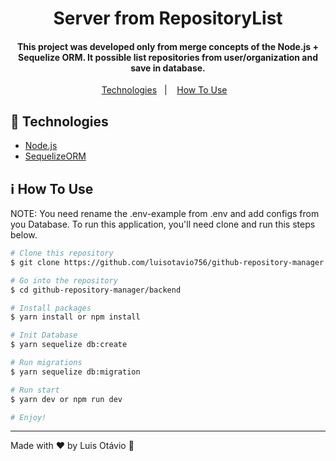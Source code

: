 <h1 align="center">
   Server from RepositoryList 
</h1>
<h4 align="center">
  This project was developed only from merge concepts of the Node.js + Sequelize ORM. It possible list repositories from user/organization and save in database.
</h4>
<p align="center">
  <a href="#rocket-technologies">Technologies</a>&nbsp;&nbsp;&nbsp;|&nbsp;&nbsp;&nbsp;
  <a href="#information_source-how-to-use">How To Use</a>&nbsp;&nbsp;&nbsp;
</p>

## :rocket: Technologies

-  [Node.js](https://nodejs.org)
-  [SequelizeORM](https://sequelize.org/)

## :information_source: How To Use

NOTE: You need rename the .env-example from .env and add configs from you Database.
To run this application, you'll need clone and run this steps below. 

```bash
# Clone this repository
$ git clone https://github.com/luisotavio756/github-repository-manager.git

# Go into the repository
$ cd github-repository-manager/backend

# Install packages
$ yarn install or npm install

# Init Database
$ yarn sequelize db:create

# Run migrations
$ yarn sequelize db:migration

# Run start
$ yarn dev or npm run dev

# Enjoy!
```
---

Made with ♥ by Luis Otávio :wave:


